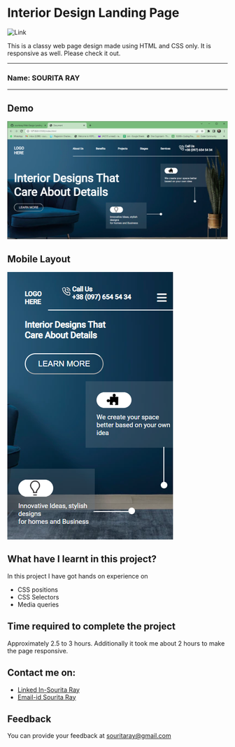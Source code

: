 
# Interior Design Landing Page

  ![Link](https://img.shields.io/badge/Technology%20Used%3A-HTML%2FCSS-orange)

This is a classy web page design made using HTML and CSS only. It is responsive as well. Please check it out. 
***
### Name: SOURITA RAY
***
## Demo

![output](Document%20-%20Google%20Chrome%2029-08-2022%2002_01_16.png)

## Mobile Layout

![mobile](mobile%20responsive2.png)


## What have I learnt in this project?

In this project I have got hands on experience on
- CSS positions
- CSS Selectors
- Media queries


## Time required to complete the project

Approximately 2.5 to 3 hours.
Additionally it took me about 2 hours to make the page responsive.



## Contact me on:

- [Linked In-Sourita Ray](www.linkedin.com/in/sourita-ray-89bab0212)
- [Email-id Sourita Ray](souritaray@gmail.com)

## Feedback

You can provide your feedback at souritaray@gmail.com






